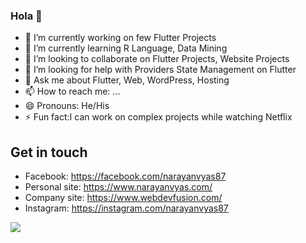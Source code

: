 ### Hola 👋

- 🔭 I’m currently working on few Flutter Projects
- 🌱 I’m currently learning R Language, Data Mining
- 👯 I’m looking to collaborate on Flutter Projects, Website Projects
- 🤔 I’m looking for help with Providers State Management on Flutter
- 💬 Ask me about Flutter, Web, WordPress, Hosting
- 📫 How to reach me: ...
- 😄 Pronouns: He/His
- ⚡ Fun fact:I can work on complex projects while watching Netflix

## Get in touch
- Facebook: https://facebook.com/narayanvyas87
- Personal site: https://www.narayanvyas.com/
- Company site: https://www.webdevfusion.com/
- Instagram: https://instagram.com/narayanvyas87

<img src="https://github-readme-stats.vercel.app/api?username=narayanvyas&&show_icons=true&title_color=ffffff&icon_color=bb2acf&text_color=daf7dc&bg_color=191919">
